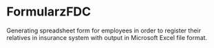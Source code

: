 # FormularzFDC
Generating spreadsheet form for employees in order to register their relatives in insurance system with output in Microsoft Excel file format.
